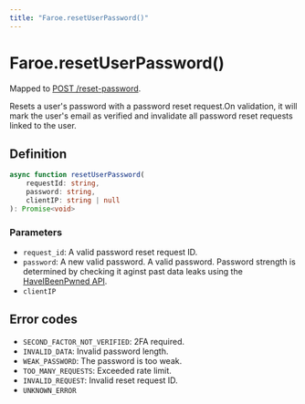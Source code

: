 ```yaml
---
title: "Faroe.resetUserPassword()"
---
```


# Faroe.resetUserPassword()

Mapped to [POST /reset-password](/reference/rest/endpoints/post_reset-password).

Resets a user's password with a password reset request.On validation, it will mark the user's email as verified and invalidate all password reset requests linked to the user.

## Definition

```ts
async function resetUserPassword(
    requestId: string,
    password: string,
    clientIP: string | null
): Promise<void>
```

### Parameters

- `request_id`: A valid password reset request ID.
- `password`: A new valid password. A valid password. Password strength is determined by checking it aginst past data leaks using the [HaveIBeenPwned API](https://haveibeenpwned.com/API/v3#PwnedPasswords).
- `clientIP`

## Error codes

- `SECOND_FACTOR_NOT_VERIFIED`: 2FA required.
- `INVALID_DATA`: Invalid password length.
- `WEAK_PASSWORD`: The password is too weak.
- `TOO_MANY_REQUESTS`: Exceeded rate limit.
- `INVALID_REQUEST`: Invalid reset request ID.
- `UNKNOWN_ERROR`
